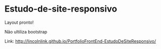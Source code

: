 ﻿# Estudo-de-site-responsivo

Layout pronto!


Não ultiliza bootstrap

Link: http://lincolnlink.github.io/PortfolioFrontEnd-EstudoDeSiteResponsivo/


